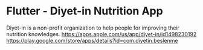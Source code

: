 # Flutter - Diyet-in Nutrition App


Diyet-in is a non-profit organization to help people for improving their nutrition knowledges.
https://apps.apple.com/us/app/diyet-in/id1498230192
https://play.google.com/store/apps/details?id=com.diyetin.beslenme
